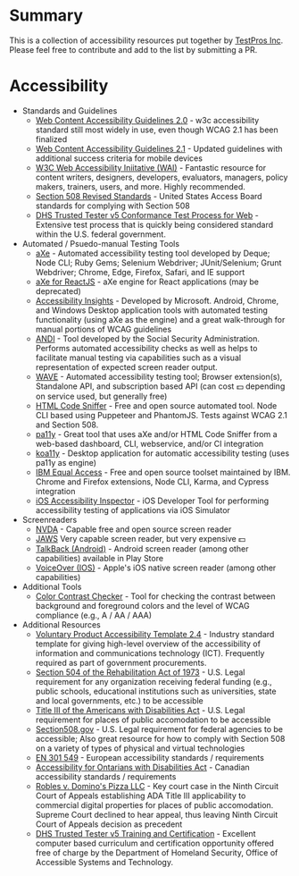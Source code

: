 # Summary 

This is a collection of accessibility resources put together by [TestPros Inc](https://www.testpros.com). Please feel free to contribute and add to the list by submitting a PR.

# Accessibility
- Standards and Guidelines
    - [Web Content Accessibility Guidelines 2.0](https://www.w3.org/TR/WCAG20/) - w3c accessibility standard still most widely in use, even though WCAG 2.1 has been finalized
    - [Web Content Accessibility Guidelines 2.1](https://www.w3.org/TR/WCAG21/) - Updated guidelines with additional success criteria for mobile devices
    - [W3C Web Accessibility Iniitative (WAI)](https://www.w3.org/WAI/) - Fantastic resource for content writers, designers, developers, evaluators, managers, policy makers, trainers, users, and more. Highly recommended.    
    - [Section 508 Revised Standards](https://www.access-board.gov/guidelines-and-standards/communications-and-it/about-the-ict-refresh/final-rule/text-of-the-standards-and-guidelines) - United States Access Board standards for complying with Section 508
    - [DHS Trusted Tester v5 Conformance Test Process for Web](https://section508coordinators.github.io/TrustedTester/) - Extensive test process that is quickly being considered standard within the U.S. federal government.
- Automated / Psuedo-manual Testing Tools
    - [aXe](https://github.com/dequelabs/axe-core) - Automated accessibility testing tool developed by Deque; Node CLI; Ruby Gems; Selenium Webdriver; JUnit/Selenium; Grunt Webdriver; Chrome, Edge, Firefox, Safari, and IE support 
    - [aXe for ReactJS](https://www.npmjs.com/package/@axe-core/react) - aXe engine for React applications (may be deprecated)
    - [Accessibility Insights](https://accessibilityinsights.io/) - Developed by Microsoft. Android, Chrome, and Windows Desktop application tools with automated testing functionality (using aXe as the engine) and a great walk-through for manual portions of WCAG guidelines
    - [ANDI](https://www.ssa.gov/accessibility/andi/help/install.html) - Tool developed by the Social Security Administration. Performs automated accessibility checks as well as helps to facilitate manual testing via capabilities such as a visual representation of expected screen reader output.
    - [WAVE](https://wave.webaim.org/extension/) - Automated accessibility testing tool; Browser extension(s), Standalone API, and subscription based API (can cost 💵 depending on service used, but generally free)
    - [HTML Code Sniffer](https://github.com/squizlabs/HTML_CodeSniffer) - Free and open source automated tool. Node CLI based using Puppeteer and PhantomJS. Tests against WCAG 2.1 and Section 508.
    - [pa11y](https://pa11y.org/) - Great tool that uses aXe and/or HTML Code Sniffer from a web-based dashboard, CLI, webservice, and/or CI integration 
    - [koa11y](https://github.com/open-indy/Koa11y) - Desktop application for automatic accessibility testing (uses pa11y as engine)
    - [IBM Equal Access](https://github.com/IBMa/equal-access) - Free and open source toolset maintained by IBM. Chrome and Firefox extensions, Node CLI, Karma, and Cypress integration
    - [iOS Accessibility Inspector](https://developer.apple.com/library/archive/technotes/TestingAccessibilityOfiOSApps/TestingtheAccessibilityofiOSApps/TestingtheAccessibilityofiOSApps.html) - iOS Developer Tool for performing accessibility testing of applications via iOS Simulator
- Screenreaders
    - [NVDA](https://www.nvaccess.org/download/) - Capable free and open source screen reader
    - [JAWS](https://www.freedomscientific.com/products/software/jaws/) Very capable screen reader, but very expensive 💵
    - [TalkBack (Android)](https://support.google.com/accessibility/android/answer/6283677?hl=en) - Android screen reader (among other capabilities) available in Play Store 
    - [VoiceOver (IOS)](https://www.apple.com/accessibility/iphone/vision/) - Apple's iOS native screen reader (among other capabilities)
- Additional Tools
    - [Color Contrast Checker](https://webaim.org/resources/contrastchecker/) - Tool for checking the contrast between background and foreground colors and the level of WCAG compliance (e.g., A / AA / AAA)
- Additional Resources
    - [Voluntary Product Accessibility Template 2.4](https://www.itic.org/policy/accessibility/vpat) - Industry standard template for giving high-level overview of the accessibility of information and communications technology (ICT). Frequently required as part of government procurements.
    - [Section 504 of the Rehabilitation Act of 1973](https://dredf.org/legal-advocacy/laws/section-504-of-the-rehabilitation-act-of-1973/) - U.S. Legal requirement for any organization receiving federal funding (e.g., public schools, educational institutions such as universities, state and local governments, etc.) to be accessible
    - [Title III of the Americans with Disabilities Act](https://www.ada.gov/taman3.html) - U.S. Legal requirement for places of public accomodation to be accessible
    - [Section508.gov](https://www.section508.gov/) - U.S. Legal requirement for federal agencies to be accessible; Also great resource for how to comply with Section 508 on a variety of types of physical and virtual technologies
    - [EN 301 549](http://mandate376.standards.eu/) - European accessibility standards / requirements
    - [Accessibility for Ontarians with Disabilities Act](https://www.aoda.ca/) - Canadian accessibility standards / requirements
    - [Robles v. Domino's Pizza LLC](https://casetext.com/analysis/ninth-circuit-reinforces-accessibility-requirement-for-websites-and-apps-under-ada?PHONE_NUMBER_GROUP=C&sort=relevance&resultsNav=false&q=) - Key court case in the Ninth Circuit Court of Appeals establishing ADA Title III applicability to commercial digital properties for places of public accomodation. Supreme Court declined to hear appeal, thus leaving Ninth Circuit Court of Appeals decision as precedent
    - [DHS Trusted Tester v5 Training and Certification](https://training.section508testing.net/) - Excellent computer based curriculum and certification opportunity offered free of charge by the Department of Homeland Security, Office of Accessible Systems and Technology.

